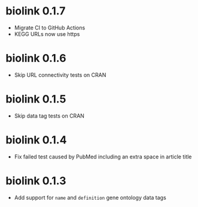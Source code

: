 # biolink 0.1.7

- Migrate CI to GitHub Actions
- KEGG URLs now use https

# biolink 0.1.6

- Skip URL connectivity tests on CRAN

# biolink 0.1.5

- Skip data tag tests on CRAN

# biolink 0.1.4

- Fix failed test caused by PubMed including an extra space in article title

# biolink 0.1.3

- Add support for `name` and `definition` gene ontology data tags
